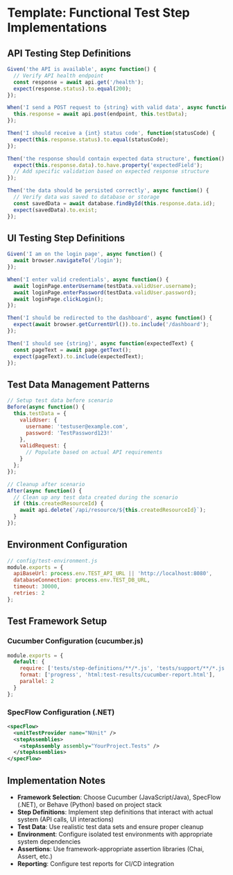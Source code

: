 # Template: Functional Test Step Implementations

## API Testing Step Definitions

```javascript
Given('the API is available', async function() {
  // Verify API health endpoint
  const response = await api.get('/health');
  expect(response.status).to.equal(200);
});

When('I send a POST request to {string} with valid data', async function(endpoint) {
  this.response = await api.post(endpoint, this.testData);
});

Then('I should receive a {int} status code', function(statusCode) {
  expect(this.response.status).to.equal(statusCode);
});

Then('the response should contain expected data structure', function() {
  expect(this.response.data).to.have.property('expectedField');
  // Add specific validation based on expected response structure
});

Then('the data should be persisted correctly', async function() {
  // Verify data was saved to database or storage
  const savedData = await database.findById(this.response.data.id);
  expect(savedData).to.exist;
});
```

## UI Testing Step Definitions

```javascript
Given('I am on the login page', async function() {
  await browser.navigateTo('/login');
});

When('I enter valid credentials', async function() {
  await loginPage.enterUsername(testData.validUser.username);
  await loginPage.enterPassword(testData.validUser.password);
  await loginPage.clickLogin();
});

Then('I should be redirected to the dashboard', async function() {
  expect(await browser.getCurrentUrl()).to.include('/dashboard');
});

Then('I should see {string}', async function(expectedText) {
  const pageText = await page.getText();
  expect(pageText).to.include(expectedText);
});
```

## Test Data Management Patterns

```javascript
// Setup test data before scenario
Before(async function() {
  this.testData = {
    validUser: {
      username: 'testuser@example.com',
      password: 'TestPassword123!'
    },
    validRequest: {
      // Populate based on actual API requirements
    }
  };
});

// Cleanup after scenario
After(async function() {
  // Clean up any test data created during the scenario
  if (this.createdResourceId) {
    await api.delete(`/api/resource/${this.createdResourceId}`);
  }
});
```

## Environment Configuration

```javascript
// config/test-environment.js
module.exports = {
  apiBaseUrl: process.env.TEST_API_URL || 'http://localhost:8080',
  databaseConnection: process.env.TEST_DB_URL,
  timeout: 30000,
  retries: 2
};
```

## Test Framework Setup

### Cucumber Configuration (cucumber.js)

```javascript
module.exports = {
  default: {
    require: ['tests/step-definitions/**/*.js', 'tests/support/**/*.js'],
    format: ['progress', 'html:test-results/cucumber-report.html'],
    parallel: 2
  }
};
```

### SpecFlow Configuration (.NET)

```xml
<specFlow>
  <unitTestProvider name="NUnit" />
  <stepAssemblies>
    <stepAssembly assembly="YourProject.Tests" />
  </stepAssemblies>
</specFlow>
```

## Implementation Notes

- **Framework Selection**: Choose Cucumber (JavaScript/Java), SpecFlow (.NET), or Behave (Python) based on project stack
- **Step Definitions**: Implement step definitions that interact with actual system (API calls, UI interactions)
- **Test Data**: Use realistic test data sets and ensure proper cleanup
- **Environment**: Configure isolated test environments with appropriate system dependencies
- **Assertions**: Use framework-appropriate assertion libraries (Chai, Assert, etc.)
- **Reporting**: Configure test reports for CI/CD integration
